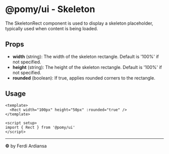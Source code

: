 # @pomy/ui - Skeleton

The SkeletonRect component is used to display a skeleton placeholder, typically used when content is being loaded.

## Props

- **width** (string): The width of the skeleton rectangle. Default is '100%' if not specified.
- **height** (string): The height of the skeleton rectangle. Default is '100%' if not specified.
- **rounded** (boolean): If true, applies rounded corners to the rectangle.

## Usage

```vue
<template>
  <Rect width="100px" height="50px" :rounded="true" />
</template>

<script setup>
import { Rect } from '@pomy/ui'
</script>
```

---

**©** by Ferdi Ardiansa

